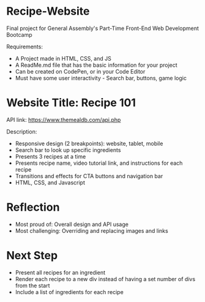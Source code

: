 # Recipe-Website
Final project for General Assembly's Part-Time Front-End Web Development Bootcamp

Requirements:
- A Project made in HTML, CSS, and JS
- A ReadMe.md file that has the basic information for your project
- Can be created on CodePen, or in your Code Editor
- Must have some user interactivity - Search bar, buttons, game logic


# Website Title: Recipe 101
API link: https://www.themealdb.com/api.php

Description:
- Responsive design (2 breakpoints): website, tablet, mobile
- Search bar to look up specific ingredients
- Presents 3 recipes at a time
- Presents recipe name, video tutorial link, and instructions for each recipe
- Transitions and effects for CTA buttons and navigation bar
- HTML, CSS, and Javascript


# Reflection
- Most proud of: Overall design and API usage
- Most challenging: Overriding and replacing images and links


# Next Step
- Present all recipes for an ingredient
- Render each recipe to a new div instead of having a set number of divs from the start
- Include a list of ingredients for each recipe
